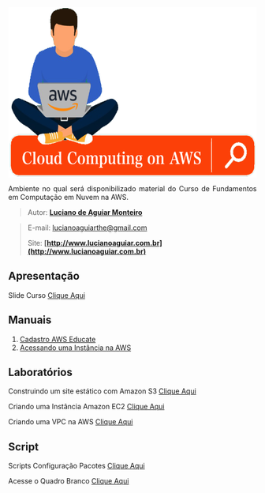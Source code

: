 
<p align="center"><img src="manuscript/images/banner-cloud.png"  width="600" height="345" align="middle"/></p>

<p align="justify">Ambiente no qual será disponibilizado material do Curso de Fundamentos em Computação em Nuvem na AWS.</p>

> Autor: **[Luciano de Aguiar Monteiro](https://github.com/lucianoaguiarthe)**

> E-mail: lucianoaguiarthe@gmail.com
> 
> Site: **[http://www.lucianoaguiar.com.br](http://www.lucianoaguiar.com.br)**


## Apresentação
Slide Curso [Clique Aqui](manuscript/anexos//slide/Cloud_Fundamentals.pdf)

## Manuais
1. [Cadastro AWS Educate](manuscript/awseducate-registration.md)
2. [Acessando uma Instância na AWS](manuscript/acesso.md)


## Laboratórios
Construindo um site estático com Amazon S3 [Clique Aqui](manuscript/anexos/laboratorios/site_static_bucket.pdf)

Criando uma Instância Amazon EC2 [Clique Aqui](manuscript/anexos/laboratorios/ec2-instance.pdf)

Criando uma VPC na AWS [Clique Aqui](manuscript/anexos/laboratorios/vpc.pdf)

## Script
Scripts Configuração Pacotes [Clique Aqui](https://docs.google.com/document/d/1g8ce4WlUvbOxfWTb1b9kLCoHEuakZlpZbfYuFZ0u6Gs/edit?usp=sharing)

Acesse o Quadro Branco [Clique Aqui](https://docs.google.com/document/d/1rNJNnljUsYGutOdv2_xCqZYwspSwQUZWCXLrIVFOMxk/edit?usp=sharing)
